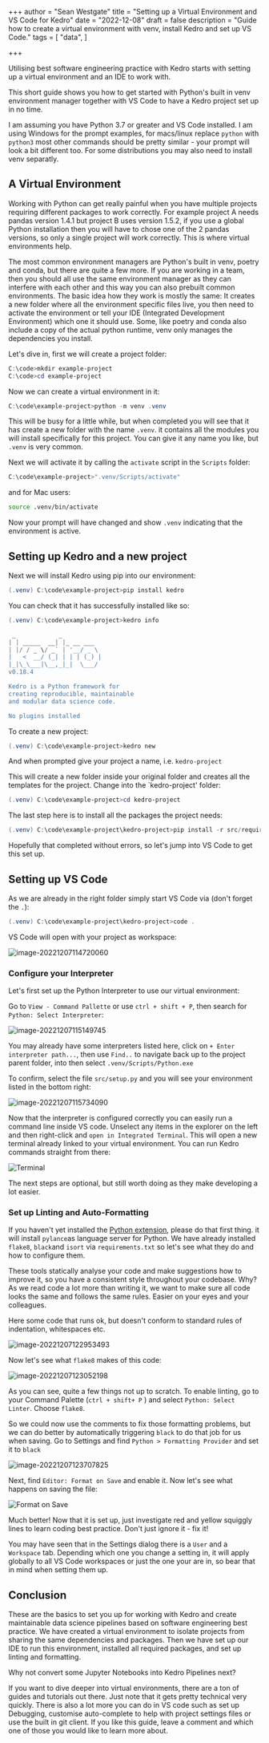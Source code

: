 +++
author = "Sean Westgate"
title = "Setting up a Virtual Environment and VS Code for Kedro"
date = "2022-12-08"
draft = false
description = "Guide how to create a virtual environment with venv, install Kedro and set up VS Code."
tags = [
    "data",
]

+++


Utilising best software engineering practice with Kedro starts with setting up a virtual environment and an IDE to work with.

This short guide shows you how to get started with Python's built in venv environment manager together with VS Code to have a Kedro project set up in no time.

I am assuming you have Python 3.7 or greater and VS Code installed. I am using Windows for the prompt examples, for macs/linux replace `python` with `python3` most other commands should be pretty similar - your prompt will look a bit different too. For some distributions you may also need to install venv separatly.

## A Virtual Environment

Working with Python can get really painful when you have multiple projects requiring different packages to work correctly. For example project A needs pandas version 1.4.1 but project B uses version 1.5.2, if you use a global Python installation then you will have to chose one of the 2 pandas versions, so only a single project will work correctly. This is where virtual environments help.

The most common environment managers are Python's built in venv, poetry and conda, but there are quite a few more. If you are working in a team, then you should all use the same environment manager as they can interfere with each other and this way you can also prebuilt common environments. The basic idea how they work is mostly the same: It creates a new folder where all the environment specific files live, you then need to activate the environment or tell your IDE (Integrated Development Environment) which one it should use. Some, like poetry and conda also include a copy of the actual python runtime, venv only manages the dependencies you install.

Let's dive in, first we will create a project folder:

```powershell
C:\code>mkdir example-project
C:\code>cd example-project
```

Now we can create a virtual environment in it:

```powershell
C:\code\example-project>python -m venv .venv
```

This will be busy for a little while, but when completed you will see that it has create a new folder with the name `.venv`. it contains all the modules you will install specifically for this project. You can give it any name you like, but `.venv` is very common.

Next we will activate it by calling the `activate` script in the `Scripts` folder:

```powershell
C:\code\example-project>".venv/Scripts/activate"
```

and for Mac users:

```bash
source .venv/bin/activate
```

Now your prompt will have changed and show `.venv` indicating that the environment is active.

## Setting up Kedro and a new project

Next we will install Kedro using pip into our environment:

```powershell
(.venv) C:\code\example-project>pip install kedro
```

You can check that it has successfully installed like so:

```powershell
(.venv) C:\code\example-project>kedro info

 _            _
| | _____  __| |_ __ ___
| |/ / _ \/ _` | '__/ _ \
|   <  __/ (_| | | | (_) |
|_|\_\___|\__,_|_|  \___/
v0.18.4

Kedro is a Python framework for
creating reproducible, maintainable
and modular data science code.

No plugins installed

```

To create a new project:

```powershell
(.venv) C:\code\example-project>kedro new
```

And when prompted give your project a name, i.e. `kedro-project`

This will create a new folder inside your original folder and creates all the templates for the project. Change into the `kedro-project' folder:

```powershell
(.venv) C:\code\example-project>cd kedro-project
```

The last step here is to install all the packages the project needs:

```powershell
(.venv) C:\code\example-project\kedro-project>pip install -r src/requirements.txt
```

Hopefully that completed without errors, so let's jump into VS Code to get this set up.

## Setting up VS Code

As we are already in the right folder simply start VS Code via (don't forget the `.`):

```powershell
(.venv) C:\code\example-project\kedro-project>code .
```

VS Code will open with your project as workspace:

![image-20221207114720060](/images/vscode_workspace.png)

### Configure your Interpreter

Let's first set up the Python Interpreter to use our virtual environment:

Go to `View - Command Pallette` or use `ctrl + shift + P`, then search for `Python: Select Interpreter`:

![image-20221207115149745](/images/vscode_interpreter.png)

You may already have some interpreters listed here, click on `+ Enter interpreter path...`, then use `Find..` to navigate back up to the project parent folder, into then select `.venv/Scripts/Python.exe`

To confirm, select the file `src/setup.py` and you will see your environment listed in the bottom right:

![image-20221207115734090](/images/vscode_confirm_interpreter.png)

Now that the interpreter is configured correctly you can easily run a command line inside VS code. Unselect any items in the explorer on the left and then right-click and `open in Integrated Terminal`. This will open a new terminal already linked to your virtual environment. You can run Kedro commands straight from there:

![Terminal](/images/VSCodeTerminal.gif)

The next steps are optional, but still worth doing as they make developing a lot easier.

### Set up Linting and Auto-Formatting

If you haven't yet installed the [Python extension](https://marketplace.visualstudio.com/items?itemName=ms-python.python), please do that first thing. it will install `pylance`as language server for Python. We have already installed `flake8`, `black`and `isort` via `requirements.txt` so let's see what they do and how to configure them.

These tools statically analyse your code and make suggestions how to improve it, so you have a consistent style throughout your codebase. Why? As we read code a lot more than writing it, we want to make sure all code looks the same and follows the same rules. Easier on your eyes and your colleagues.

Here some code that runs ok, but doesn't conform to standard rules of indentation, whitespaces etc.

![image-20221207122953493](/images/vscode_ugly_code.png)

Now let's see what `flake8` makes of this code:

![image-20221207123052198](/images/vscode_ugly_code_linted.png)

As you can see, quite a few things not up to scratch. To enable linting, go to your Command Palette (`ctrl + shift+ P` ) and select `Python: Select Linter`. Choose `flake8`.

So we could now use the comments to fix those formatting problems, but we can do better by automatically triggering `black` to do that job for us when saving. Go to Settings and find `Python > Formatting Provider` and set it to `black`

![image-20221207123707825](/images/vscode_settings_black.png)

Next, find `Editor: Format on Save` and enable it. Now let's see what happens on saving the file:

![Format on Save](/images/FormatOnSave.gif)

Much better! Now that it is set up, just investigate red and yellow squiggly lines to learn coding best practice. Don't just ignore it - fix it!

You may have seen that in the Settings dialog there is a `User` and a `Workspace` tab. Depending which one you change a setting in, it will apply globally to all VS Code workspaces or just the one your are in, so bear that in mind when setting them up.



## Conclusion

These are the basics to set you up for working with Kedro and create maintainable data science pipelines based on software engineering best practice. We have created a virtual environment to isolate projects from sharing the same dependencies and packages. Then we have set up our IDE to run this environment, installed all required packages, and set up linting and formatting.

Why not convert some Jupyter Notebooks into Kedro Pipelines next?

If you want to dive deeper into virtual environments, there are a ton of guides and tutorials out there. Just note that it gets pretty technical very quickly. There is also a lot more you can do in VS code such as set up Debugging, customise auto-complete to help with project settings files or use the built in git client. If you like this guide, leave a comment and which one of those you would like to learn more about.